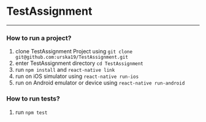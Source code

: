 # TestAssignment
------

### How to run a project?
1. clone TestAssignment Project using `git clone git@github.com:urska19/TestAssignment.git`
2. enter TestAssignment directory `cd TestAssignment`
3. run `npm install` and `react-native link`
4. run on iOS simulator using `react-native run-ios`
5. run on Android emulator or device using `react-native run-android`

### How to run tests?
1. run `npm test`
